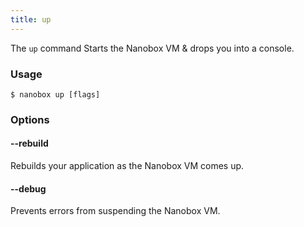```yaml
---
title: up
---
```


The `up` command Starts the Nanobox VM & drops you into a console.

### Usage
```shell
$ nanobox up [flags]
```

### Options
#### --rebuild
Rebuilds your application as the Nanobox VM comes up.

#### --debug
Prevents errors from suspending the Nanobox VM.
